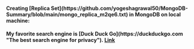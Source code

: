 <h4> Creating [Replica Set](https://github.com/yogeshagrawal50/MongoDB-Summary/blob/main/mongo_replica_m2qe6.txt) in MongoDB on local machine:<h4>
My favorite search engine is [Duck Duck Go](https://duckduckgo.com "The best search engine for privacy").
  <a href="https://github.com/yogeshagrawal50/MongoDB-Summary/blob/main/mongo_replica_m2qe6.txt">Link</a>

